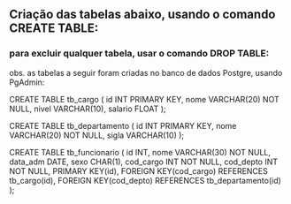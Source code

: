 ## Criação das tabelas abaixo, usando o comando CREATE TABLE:
### para excluir qualquer tabela, usar o comando DROP TABLE:

obs. as tabelas a seguir foram criadas no banco de dados Postgre, usando PgAdmin:

CREATE TABLE tb_cargo (
	id INT PRIMARY KEY,
	nome VARCHAR(20) NOT NULL,
	nivel VARCHAR(10),
	salario FLOAT
);

CREATE TABLE tb_departamento (
	id INT PRIMARY KEY,
	nome VARCHAR(20) NOT NULL,
	sigla VARCHAR(10)
);

CREATE TABLE tb_funcionario (
	id INT,
	nome VARCHAR(30) NOT NULL,
	data_adm DATE,
	sexo CHAR(1), 
	cod_cargo INT NOT NULL,
	cod_depto INT NOT NULL,
	PRIMARY KEY(id),
	FOREIGN KEY(cod_cargo) REFERENCES tb_cargo(id),
	FOREIGN KEY(cod_depto) REFERENCES tb_departamento(id)
);